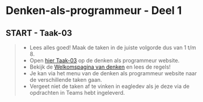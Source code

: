 # Denken-als-programmeur - Deel 1

## START - Taak-03
>* Lees alles goed! Maak de taken in de juiste volgorde dus van 1 t/m 8.
>* Open [hier Taak-03](https://talnet.sharepoint.com/sites/Denkenalsprogrammeur2/SitePages/taak3.aspx) op de denken als programmeur website.
>* Bekijk de [Welkomspagina van denken](https://talnet.sharepoint.com/sites/Denkenalsprogrammeur2/SitePages/Denken.aspx) en lees de regels! 
>* Je kan via het menu van de denken als programmeur website naar de verschillende taken gaan.
>* Vergeet niet de taken af te vinken in eagledev als je deze via de opdrachten in Teams hebt ingeleverd.